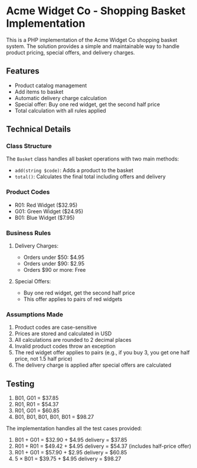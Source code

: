 # Acme Widget Co - Shopping Basket Implementation

This is a PHP implementation of the Acme Widget Co shopping basket system. The solution provides a simple and maintainable way to handle product pricing, special offers, and delivery charges.

## Features

- Product catalog management
- Add items to basket
- Automatic delivery charge calculation
- Special offer: Buy one red widget, get the second half price
- Total calculation with all rules applied

## Technical Details

### Class Structure

The `Basket` class handles all basket operations with two main methods:
- `add(string $code)`: Adds a product to the basket
- `total()`: Calculates the final total including offers and delivery

### Product Codes
- R01: Red Widget ($32.95)
- G01: Green Widget ($24.95)
- B01: Blue Widget ($7.95)

### Business Rules

1. Delivery Charges:
   - Orders under $50: $4.95
   - Orders under $90: $2.95
   - Orders $90 or more: Free

2. Special Offers:
   - Buy one red widget, get the second half price
   - This offer applies to pairs of red widgets

### Assumptions Made

1. Product codes are case-sensitive
2. Prices are stored and calculated in USD
3. All calculations are rounded to 2 decimal places
4. Invalid product codes throw an exception
5. The red widget offer applies to pairs (e.g., if you buy 3, you get one half price, not 1.5 half price)
6. The delivery charge is applied after special offers are calculated



## Testing

1. B01, G01 = $37.85
2. R01, R01 = $54.37
3. R01, G01 = $60.85
4. B01, B01, B01, B01, B01 = $98.27

The implementation handles all the test cases provided:
1. B01 + G01 = $32.90 + $4.95 delivery = $37.85
2. R01 + R01 = $49.42 + $4.95 delivery = $54.37 (includes half-price offer)
3. R01 + G01 = $57.90 + $2.95 delivery = $60.85
4. 5 × B01 = $39.75 + $4.95 delivery = $98.27